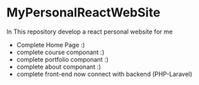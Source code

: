 # MyPersonalReactWebSite
In This repository develop a react personal website for me

- Complete Home Page :)
- complete course componant :)
- complete portfolio componant :)
- complete about componant :)
- complete front-end now connect with backend (PHP-Laravel)
